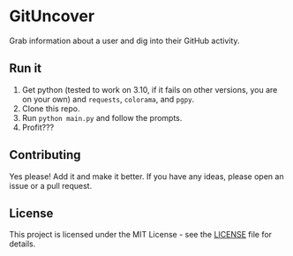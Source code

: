 # GitUncover

Grab information about a user and dig into their GitHub activity.

## Run it

1. Get python (tested to work on 3.10, if it fails on other versions, you are on your own) and `requests`, `colorama`, and `pgpy`.
2. Clone this repo.
3. Run `python main.py` and follow the prompts.
4. Profit???

## Contributing

Yes please! Add it and make it better. If you have any ideas, please open an issue or a pull request.

## License

This project is licensed under the MIT License - see the [LICENSE](LICENSE) file for details.
